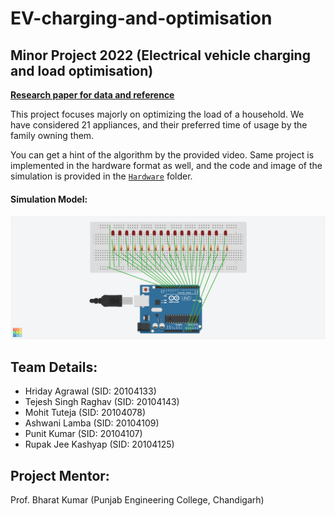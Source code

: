 # EV-charging-and-optimisation
## Minor Project 2022 (Electrical vehicle charging and load optimisation)

**[Research paper for data and reference](./kakran2018.pdf)**

This project focuses majorly on optimizing the load of a household. We have considered 21 appliances, and their preferred time of usage by the family owning them.

You can get a hint of the algorithm by the provided video.
Same project is implemented in the hardware format as well, and the code and image of the simulation is provided in the [`Hardware`](./Hardware/) folder.

#### Simulation Model:
![simulation of hardware](https://github.com/HridayAg0102/EV-charging-and-optimisation/blob/main/Hardware/Powerful%20Blad.png)

## Team Details:
- Hriday Agrawal (SID: 20104133)
- Tejesh Singh Raghav (SID: 20104143)
- Mohit Tuteja (SID: 20104078)
- Ashwani Lamba (SID: 20104109)
- Punit Kumar (SID: 20104107)
- Rupak Jee Kashyap (SID: 20104125)

## Project Mentor:
Prof. Bharat Kumar 
(Punjab Engineering College, Chandigarh)
